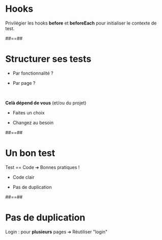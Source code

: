 # Hooks

Privilégier les hooks **before** et **beforeEach** pour initialiser le contexte de test.

##==##

# Structurer ses tests

 * Par fonctionnalité ? 

 * Par page ? 

<br/>

__Celà dépend de vous__ (et/ou du projet)  

 * Faites un choix

 * Changez au besoin

##==##

# Un bon test

Test == Code
➔ Bonnes pratiques !

 * Code clair 
  
 * Pas de duplication

##==##

# Pas de duplication 

Login : pour __plusieurs__ pages
➔ Réutiliser "login"

